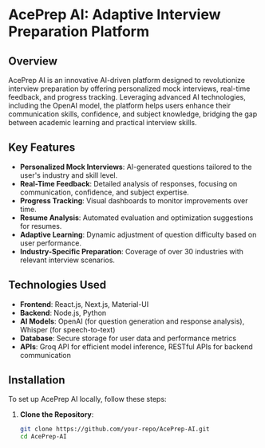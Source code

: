 # AcePrep AI: Adaptive Interview Preparation Platform

## Overview
AcePrep AI is an innovative AI-driven platform designed to revolutionize interview preparation by offering personalized mock interviews, real-time feedback, and progress tracking. Leveraging advanced AI technologies, including the OpenAI model, the platform helps users enhance their communication skills, confidence, and subject knowledge, bridging the gap between academic learning and practical interview skills.

## Key Features
- **Personalized Mock Interviews**: AI-generated questions tailored to the user's industry and skill level.
- **Real-Time Feedback**: Detailed analysis of responses, focusing on communication, confidence, and subject expertise.
- **Progress Tracking**: Visual dashboards to monitor improvements over time.
- **Resume Analysis**: Automated evaluation and optimization suggestions for resumes.
- **Adaptive Learning**: Dynamic adjustment of question difficulty based on user performance.
- **Industry-Specific Preparation**: Coverage of over 30 industries with relevant interview scenarios.

## Technologies Used
- **Frontend**: React.js, Next.js, Material-UI
- **Backend**: Node.js, Python
- **AI Models**: OpenAI (for question generation and response analysis), Whisper (for speech-to-text)
- **Database**: Secure storage for user data and performance metrics
- **APIs**: Groq API for efficient model inference, RESTful APIs for backend communication

## Installation
To set up AcePrep AI locally, follow these steps:

1. **Clone the Repository**:
   ```bash
   git clone https://github.com/your-repo/AcePrep-AI.git
   cd AcePrep-AI
